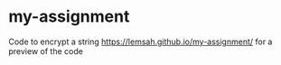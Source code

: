 # my-assignment
Code to encrypt a string
https://lemsah.github.io/my-assignment/  for a preview of the code
